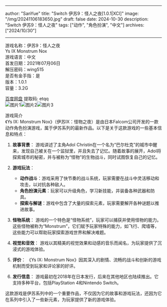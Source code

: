
---
author: "SanYue"
title: "Switch 伊苏9：怪人之夜[1.0.1|XCI]"
image: "/img/20241106183650.jpg"
draft: false
date: 2024-10-30
description: "Switch 伊苏9：怪人之夜"
tags: ["动作", "角色扮演", "中文"]
archives: ["2024/10/30"]

---

游戏名称：伊苏9：怪人之夜   
Ys IX  Monstrum Nox    
游戏语言：中文  
首发日期：2021年07月06日  
解压密码：wing515  
是否有金手指：是  
版本：1.0.1   
容量：3.2G

[百度网盘](https://pan.baidu.com/s/1ek0_1-vfTQzkmKYxsNZkeQ) 提取码: etqq  
![图片1](/img/sccnjr.jpg)![图片2](/img/sccnkb.jpg)![图片3](/img/sccnkm.jpg)  

游戏简介  
《Ys IX: Monstrum Nox》（伊苏IX：怪物之夜）是由日本Falcom公司开发的一款动作角色扮演游戏，属于伊苏系列的最新作品。以下是关于这款游戏的一些基本信息和特点：

1. **故事背景**：
   游戏讲述了主角Adol Christin在一个名为“巴尔杜克”的城市中醒来，发现自己被关在一个监狱里，并且失去了记忆。随着故事的展开，Adol将探索城市的秘密，并与被称为“怪物”的生物战斗，同时试图恢复自己的记忆。

2. **游戏玩法**：
   - **动作战斗**：游戏采用了快节奏的战斗系统，玩家需要在战斗中灵活移动和攻击，以对抗各种敌人。
   - **角色扮演元素**：玩家可以升级角色，学习新技能，并装备各种武器和防具。
   - **探索与解谜**：游戏中包含了大量的探索元素，玩家需要解开各种谜题以推进故事。

3. **怪物系统**：
   游戏的一个特色是“怪物系统”，玩家可以捕获并使用怪物的能力。这些怪物被称为“Monstrum”，它们赋予玩家特殊的能力，如飞行、爬墙等，这些能力可以帮助玩家探索游戏世界和解决难题。

4. **视觉和音效**：
   游戏以其精美的视觉效果和动感的音乐而闻名，为玩家提供了沉浸式的游戏体验。

5. **评价**：
   《Ys IX: Monstrum Nox》因其深入的剧情、流畅的战斗和创新的游戏机制而受到玩家和评论家的好评。

6. **发行信息**：
   游戏最初在2018年在日本发行，后来在其他地区也陆续推出。它支持多种平台，包括PlayStation 4和Nintendo Switch。

这款游戏是伊苏系列中的一个重要作品，不仅因为它的故事和游戏玩法，还因为它在系列中引入了一些新元素，为玩家提供了新的游戏体验。
